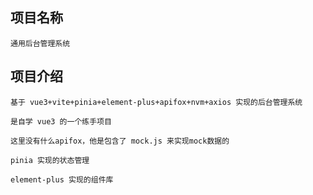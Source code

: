 ## 项目名称

    通用后台管理系统

## 项目介绍

    基于 vue3+vite+pinia+element-plus+apifox+nvm+axios 实现的后台管理系统

    是自学 vue3 的一个练手项目

    这里没有什么apifox，他是包含了 mock.js 来实现mock数据的

    pinia 实现的状态管理

    element-plus 实现的组件库
